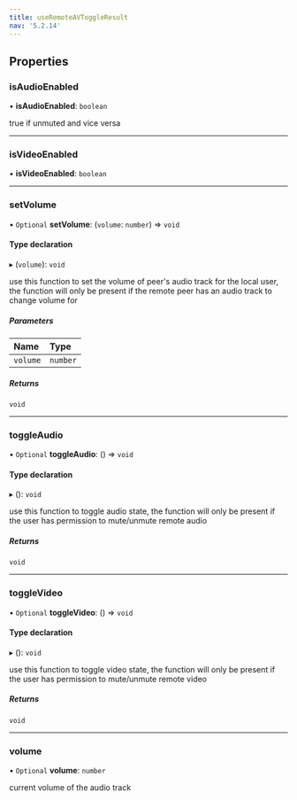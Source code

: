 ```yaml
---
title: useRemoteAVToggleResult
nav: '5.2.14'
---
```


## Properties

### isAudioEnabled

• **isAudioEnabled**: `boolean`

true if unmuted and vice versa

---

### isVideoEnabled

• **isVideoEnabled**: `boolean`

---

### setVolume

• `Optional` **setVolume**: (`volume`: `number`) => `void`

#### Type declaration

▸ (`volume`): `void`

use this function to set the volume of peer's audio track for the local user, the function will
only be present if the remote peer has an audio track to change volume for

##### Parameters

| Name     | Type     |
| :------- | :------- |
| `volume` | `number` |

##### Returns

`void`

---

### toggleAudio

• `Optional` **toggleAudio**: () => `void`

#### Type declaration

▸ (): `void`

use this function to toggle audio state, the function will only be present if the user
has permission to mute/unmute remote audio

##### Returns

`void`

---

### toggleVideo

• `Optional` **toggleVideo**: () => `void`

#### Type declaration

▸ (): `void`

use this function to toggle video state, the function will only be present if the user
has permission to mute/unmute remote video

##### Returns

`void`

---

### volume

• `Optional` **volume**: `number`

current volume of the audio track

